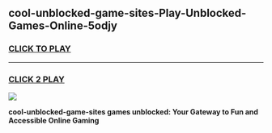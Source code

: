 
## cool-unblocked-game-sites-Play-Unblocked-Games-Online-5odjy
<h3>
<a href="https://premium76.site?title=cool-unblocked-game-sites&ref=24A">CLICK TO PLAY</a></h3>
<hr>

<h3>
<a href="https://premium76.site?title=cool-unblocked-game-sites&ref=24A">CLICK 2 PLAY</a>
  
</h3>

<a href="https://premium76.site?title=cool-unblocked-game-sites&ref=24A"><img src="https://clearcache.store/games.png"></a>


**cool-unblocked-game-sites games unblocked: Your Gateway to Fun and Accessible Online Gaming**
